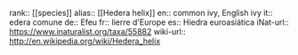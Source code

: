 

rank:: [[species]]
alias:: [[Hedera helix]]
en:: common ivy, English ivy
it:: edera comune
de:: Efeu
fr:: lierre d'Europe
es:: Hiedra euroasiática
iNat-url:: https://www.inaturalist.org/taxa/55882
wiki-url:: http://en.wikipedia.org/wiki/Hedera_helix